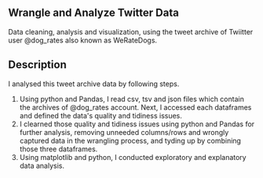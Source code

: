 ## Wrangle and Analyze Twitter Data 
Data cleaning, analysis and visualization, using the tweet archive of Twiitter user @dog_rates also known as WeRateDogs.

## Description
I analysed this tweet archive data by following steps. 

1. Using python and Pandas, I read csv, tsv and json files which contain the archives of @dog_rates account. Next, I accessed each dataframes and defined the data's quality and tidiness issues. 
2. I clearned those quality and tidiness issues using python and Pandas for further analysis, removing unneeded columns/rows and wrongly captured data in the wrangling process, and tyding up by combining those three dataframes. 
3. Using matplotlib and python, I conducted exploratory and explanatory data analysis.

